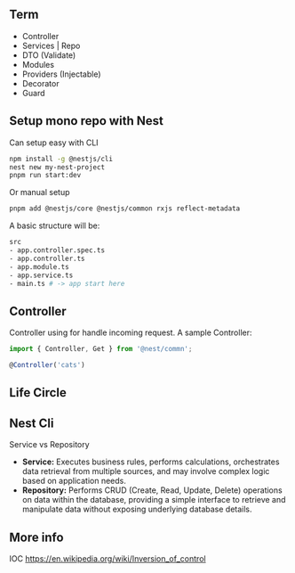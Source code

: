 ## Term
- Controller
- Services | Repo
- DTO (Validate)
- Modules
- Providers (Injectable)
- Decorator
- Guard

## Setup mono repo with Nest

Can setup easy with CLI 

```bash
npm install -g @nestjs/cli
nest new my-nest-project
pnpm run start:dev
```

Or manual setup

```bash
pnpm add @nestjs/core @nestjs/common rxjs reflect-metadata
```

A basic structure will be:

```bash
src
- app.controller.spec.ts
- app.controller.ts
- app.module.ts
- app.service.ts
- main.ts # -> app start here
```

## Controller

Controller using for handle incoming request. A sample Controller:

```typescript
import { Controller, Get } from '@nest/commn';

@Controller('cats')

```

## Life Circle
## Nest Cli

Service vs Repository
- **Service:** Executes business rules, performs calculations, orchestrates data retrieval from multiple sources, and may involve complex logic based on application needs.
- **Repository:** Performs CRUD (Create, Read, Update, Delete) operations on data within the database, providing a simple interface to retrieve and manipulate data without exposing underlying database details.


## More info

IOC https://en.wikipedia.org/wiki/Inversion_of_control
